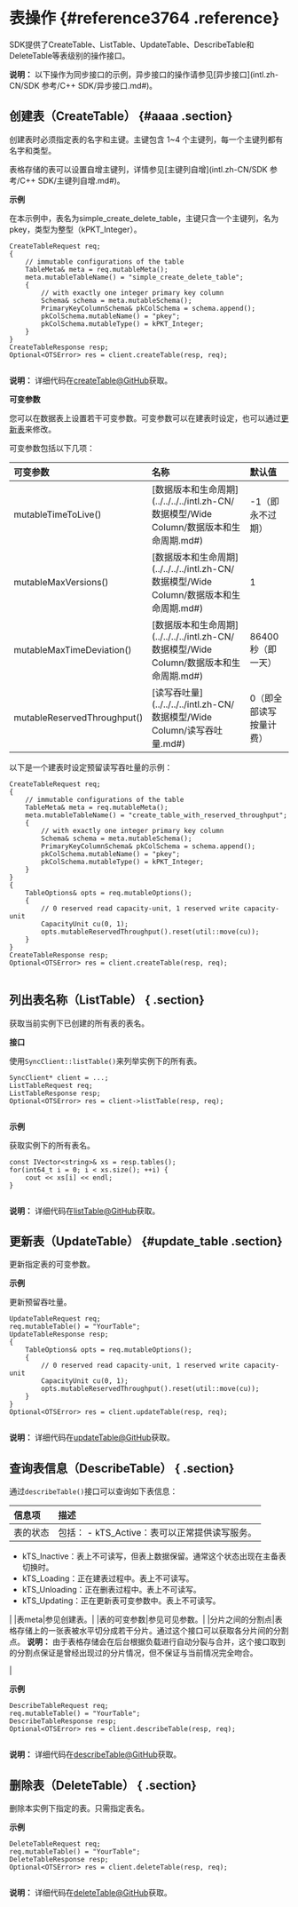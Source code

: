 # 表操作 {#reference3764 .reference}

SDK提供了CreateTable、ListTable、UpdateTable、DescribeTable和DeleteTable等表级别的操作接口。

**说明：** 以下操作为同步接口的示例，异步接口的操作请参见[异步接口](intl.zh-CN/SDK 参考/C++ SDK/异步接口.md#)。

## 创建表（CreateTable） {#aaaa .section}

创建表时必须指定表的名字和主键。主键包含 1~4 个主键列，每一个主键列都有名字和类型。

表格存储的表可以设置自增主键列，详情参见[主键列自增](intl.zh-CN/SDK 参考/C++ SDK/主键列自增.md#)。

**示例**

在本示例中，表名为simple\_create\_delete\_table，主键只含一个主键列，名为pkey，类型为整型（kPKT\_Integer）。

```language-cpp
CreateTableRequest req;
{
    // immutable configurations of the table
    TableMeta& meta = req.mutableMeta();
    meta.mutableTableName() = "simple_create_delete_table";
    {
        // with exactly one integer primary key column
        Schema& schema = meta.mutableSchema();
        PrimaryKeyColumnSchema& pkColSchema = schema.append();
        pkColSchema.mutableName() = "pkey";
        pkColSchema.mutableType() = kPKT_Integer;
    }
}
CreateTableResponse resp;
Optional<OTSError> res = client.createTable(resp, req);
			
```

**说明：** 详细代码在[createTable@GitHub](https://github.com/aliyun/aliyun-tablestore-cpp-sdk/tree/master/examples)获取。

**可变参数**

您可以在数据表上设置若干可变参数。可变参数可以在建表时设定，也可以通过[更新表](#)来修改。

可变参数包括以下几项：

|可变参数|名称|默认值|
|:---|:-|:--|
|mutableTimeToLive\(\)|[数据版本和生命周期](../../../../intl.zh-CN/数据模型/Wide Column/数据版本和生命周期.md#)|-1（即永不过期）|
|mutableMaxVersions\(\)|[数据版本和生命周期](../../../../intl.zh-CN/数据模型/Wide Column/数据版本和生命周期.md#)|1|
|mutableMaxTimeDeviation\(\)|[数据版本和生命周期](../../../../intl.zh-CN/数据模型/Wide Column/数据版本和生命周期.md#)|86400秒（即一天）|
|mutableReservedThroughput\(\)|[读写吞吐量](../../../../intl.zh-CN/数据模型/Wide Column/读写吞吐量.md#)|0（即全部读写按量计费）|

以下是一个建表时设定预留读写吞吐量的示例：

```language-cpp
CreateTableRequest req;
{
    // immutable configurations of the table
    TableMeta& meta = req.mutableMeta();
    meta.mutableTableName() = "create_table_with_reserved_throughput";
    {
        // with exactly one integer primary key column
        Schema& schema = meta.mutableSchema();
        PrimaryKeyColumnSchema& pkColSchema = schema.append();
        pkColSchema.mutableName() = "pkey";
        pkColSchema.mutableType() = kPKT_Integer;
    }
}
{
    TableOptions& opts = req.mutableOptions();
    {
        // 0 reserved read capacity-unit, 1 reserved write capacity-unit
        CapacityUnit cu(0, 1);
        opts.mutableReservedThroughput().reset(util::move(cu));
    }
}
CreateTableResponse resp;
Optional<OTSError> res = client.createTable(resp, req);
			
```

## 列出表名称（ListTable） { .section}

获取当前实例下已创建的所有表的表名。

**接口**

使用`SyncClient::listTable()`来列举实例下的所有表。

```language-cpp
SyncClient* client = ...;
ListTableRequest req;
ListTableResponse resp;
Optional<OTSError> res = client->listTable(resp, req);
			
```

**示例**

获取实例下的所有表名。

```language-cpp
const IVector<string>& xs = resp.tables();
for(int64_t i = 0; i < xs.size(); ++i) {
    cout << xs[i] << endl;
}
			
```

**说明：** 详细代码在[listTable@GitHub](https://github.com/aliyun/aliyun-tablestore-cpp-sdk/tree/master/examples)获取。

## 更新表（UpdateTable） {#update_table .section}

更新指定表的可变参数。

**示例**

更新预留吞吐量。

```language-cpp
UpdateTableRequest req;
req.mutableTable() = "YourTable";
UpdateTableResponse resp;
{
    TableOptions& opts = req.mutableOptions();
    {
        // 0 reserved read capacity-unit, 1 reserved write capacity-unit
        CapacityUnit cu(0, 1);
        opts.mutableReservedThroughput().reset(util::move(cu));
    }
}
Optional<OTSError> res = client.updateTable(resp, req);
			
```

**说明：** 详细代码在[updateTable@GitHub](https://github.com/aliyun/aliyun-tablestore-cpp-sdk/tree/master/examples)获取。

## 查询表信息（DescribeTable） { .section}

通过`describeTable()`接口可以查询如下表信息：

|信息项|描述|
|:--|:-|
|表的状态|包括： -   kTS\_Active：表可以正常提供读写服务。
-   kTS\_Inactive：表上不可读写，但表上数据保留。通常这个状态出现在主备表切换时。
-   kTS\_Loading：正在建表过程中。表上不可读写。
-   kTS\_Unloading：正在删表过程中。表上不可读写。
-   kTS\_Updating：正在更新表可变参数中。表上不可读写。

 |
|表meta|参见创建表。|
|表的可变参数|参见可见参数。|
|分片之间的分割点|表格存储上的一张表被水平切分成若干分片。通过这个接口可以获取各分片间的分割点。 **说明：** 由于表格存储会在后台根据负载进行自动分裂与合并，这个接口取到的分割点保证是曾经出现过的分片情况，但不保证与当前情况完全吻合。

 |

**示例**

```language-cpp
DescribeTableRequest req;
req.mutableTable() = "YourTable";
DescribeTableResponse resp;
Optional<OTSError> res = client.describeTable(resp, req);
			
```

**说明：** 详细代码在[describeTable@GitHub](https://github.com/aliyun/aliyun-tablestore-cpp-sdk/tree/master/examples)获取。

## 删除表（DeleteTable） { .section}

删除本实例下指定的表。只需指定表名。

**示例**

```language-cpp
DeleteTableRequest req;
req.mutableTable() = "YourTable";
DeleteTableResponse resp;
Optional<OTSError> res = client.deleteTable(resp, req);
			
```

**说明：** 详细代码在[deleteTable@GitHub](https://github.com/aliyun/aliyun-tablestore-cpp-sdk/tree/master/examples)获取。


